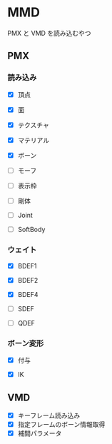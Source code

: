 # MMD

PMX と VMD を読み込むやつ


## PMX

### 読み込み

- [x] 頂点
- [x] 面
- [x] テクスチャ
- [x] マテリアル
- [x] ボーン
- [ ] モーフ
- [ ] 表示枠
- [ ] 剛体
- [ ] Joint
- [ ] SoftBody


### ウェイト
- [x] BDEF1
- [x] BDEF2
- [x] BDEF4
- [ ] SDEF
- [ ] QDEF


### ボーン変形
- [x] 付与
- [x] IK


## VMD

- [x] キーフレーム読み込み
- [x] 指定フレームのボーン情報取得
- [x] 補間パラメータ
